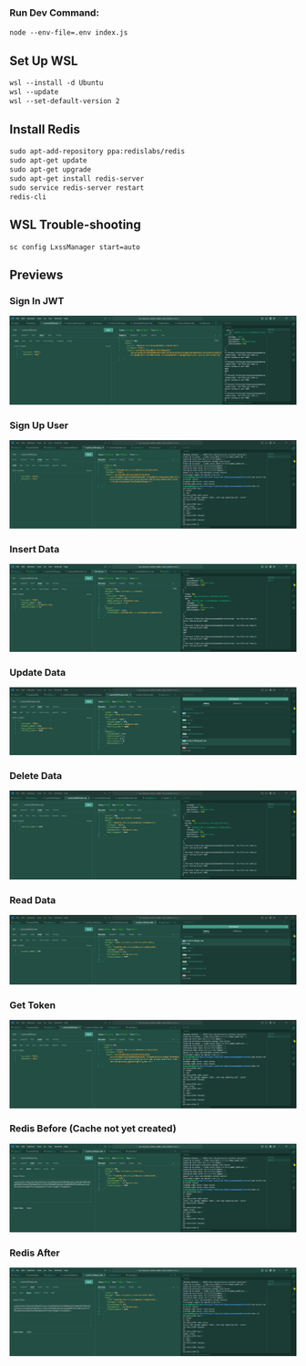 ### Run Dev Command: 

```
node --env-file=.env index.js
```

## Set Up WSL

```
wsl --install -d Ubuntu
wsl --update
wsl --set-default-version 2
```

## Install Redis

```
sudo apt-add-repository ppa:redislabs/redis
sudo apt-get update
sudo apt-get upgrade
sudo apt-get install redis-server
sudo service redis-server restart
redis-cli
```

## WSL Trouble-shooting

```
sc config LxssManager start=auto
```

## Previews
### Sign In JWT
![Preview](https://github.com/dkingsleya/ms-kingsleyanandsamantha-betest/blob/main/sign-in.png)

### Sign Up User
![Preview](https://github.com/dkingsleya/ms-kingsleyanandsamantha-betest/blob/main/sign-up-user.png)

### Insert Data
![Preview](https://github.com/dkingsleya/ms-kingsleyanandsamantha-betest/blob/main/add-data.png)

### Update Data
![Preview](https://github.com/dkingsleya/ms-kingsleyanandsamantha-betest/blob/main/update-data.png)

### Delete Data
![Preview](https://github.com/dkingsleya/ms-kingsleyanandsamantha-betest/blob/main/delete-data.png)

### Read Data
![Preview](https://github.com/dkingsleya/ms-kingsleyanandsamantha-betest/blob/main/get-data.png)

### Get Token
![Preview](https://github.com/dkingsleya/ms-kingsleyanandsamantha-betest/blob/main/get-token.png)

### Redis Before (Cache not yet created)
![Preview](https://github.com/dkingsleya/ms-kingsleyanandsamantha-betest/blob/main/redis-1.png)

### Redis After
![Preview](https://github.com/dkingsleya/ms-kingsleyanandsamantha-betest/blob/main/redis-2.png)
